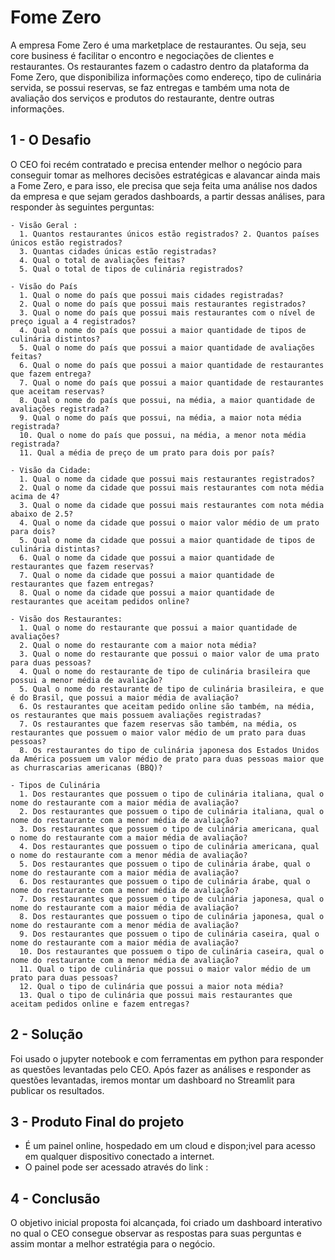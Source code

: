 # Fome Zero

  A empresa Fome Zero é uma marketplace de restaurantes. Ou seja, seu core business é facilitar o encontro e negociações de clientes e restaurantes. Os     restaurantes fazem o cadastro dentro da plataforma da Fome Zero, que disponibiliza informações como endereço, tipo de culinária servida, se possui     reservas, se faz entregas e também uma nota de avaliação dos serviços e produtos do restaurante, dentre outras informações.

## 1 - O Desafio

  O CEO foi recém contratado e precisa entender melhor o negócio para conseguir tomar as melhores decisões estratégicas e alavancar ainda mais a Fome Zero, e para isso, ele precisa que seja feita uma análise nos dados da empresa e que sejam gerados dashboards, a partir dessas análises, para   responder às seguintes perguntas:
    
    - Visão Geral : 
      1. Quantos restaurantes únicos estão registrados? 2. Quantos países únicos estão registrados?
      3. Quantas cidades únicas estão registradas?
      4. Qual o total de avaliações feitas?
      5. Qual o total de tipos de culinária registrados?
      
    - Visão do País
      1. Qual o nome do país que possui mais cidades registradas?
      2. Qual o nome do país que possui mais restaurantes registrados?
      3. Qual o nome do país que possui mais restaurantes com o nível de preço igual a 4 registrados?
      4. Qual o nome do país que possui a maior quantidade de tipos de culinária distintos?
      5. Qual o nome do país que possui a maior quantidade de avaliações feitas?
      6. Qual o nome do país que possui a maior quantidade de restaurantes que fazem entrega?
      7. Qual o nome do país que possui a maior quantidade de restaurantes que aceitam reservas?
      8. Qual o nome do país que possui, na média, a maior quantidade de avaliações registrada?
      9. Qual o nome do país que possui, na média, a maior nota média registrada? 
      10. Qual o nome do país que possui, na média, a menor nota média registrada? 
      11. Qual a média de preço de um prato para dois por país?
      
    - Visão da Cidade:
      1. Qual o nome da cidade que possui mais restaurantes registrados?
      2. Qual o nome da cidade que possui mais restaurantes com nota média acima de 4?
      3. Qual o nome da cidade que possui mais restaurantes com nota média abaixo de 2.5?
      4. Qual o nome da cidade que possui o maior valor médio de um prato para dois?
      5. Qual o nome da cidade que possui a maior quantidade de tipos de culinária distintas?
      6. Qual o nome da cidade que possui a maior quantidade de restaurantes que fazem reservas?
      7. Qual o nome da cidade que possui a maior quantidade de restaurantes que fazem entregas?
      8. Qual o nome da cidade que possui a maior quantidade de restaurantes que aceitam pedidos online?

    - Visão dos Restaurantes:
      1. Qual o nome do restaurante que possui a maior quantidade de avaliações?
      2. Qual o nome do restaurante com a maior nota média?
      3. Qual o nome do restaurante que possui o maior valor de uma prato para duas pessoas?
      4. Qual o nome do restaurante de tipo de culinária brasileira que possui a menor média de avaliação?
      5. Qual o nome do restaurante de tipo de culinária brasileira, e que é do Brasil, que possui a maior média de avaliação?
      6. Os restaurantes que aceitam pedido online são também, na média, os restaurantes que mais possuem avaliações registradas?
      7. Os restaurantes que fazem reservas são também, na média, os restaurantes que possuem o maior valor médio de um prato para duas pessoas?
      8. Os restaurantes do tipo de culinária japonesa dos Estados Unidos da América possuem um valor médio de prato para duas pessoas maior que as churrascarias americanas (BBQ)?
      
    - Tipos de Culinária
      1. Dos restaurantes que possuem o tipo de culinária italiana, qual o nome do restaurante com a maior média de avaliação?
      2. Dos restaurantes que possuem o tipo de culinária italiana, qual o nome do restaurante com a menor média de avaliação?
      3. Dos restaurantes que possuem o tipo de culinária americana, qual o nome do restaurante com a maior média de avaliação?
      4. Dos restaurantes que possuem o tipo de culinária americana, qual o nome do restaurante com a menor média de avaliação?
      5. Dos restaurantes que possuem o tipo de culinária árabe, qual o nome do restaurante com a maior média de avaliação?
      6. Dos restaurantes que possuem o tipo de culinária árabe, qual o nome do restaurante com a menor média de avaliação?
      7. Dos restaurantes que possuem o tipo de culinária japonesa, qual o nome do restaurante com a maior média de avaliação?
      8. Dos restaurantes que possuem o tipo de culinária japonesa, qual o nome do restaurante com a menor média de avaliação?
      9. Dos restaurantes que possuem o tipo de culinária caseira, qual o nome do restaurante com a maior média de avaliação?
      10. Dos restaurantes que possuem o tipo de culinária caseira, qual o nome do restaurante com a menor média de avaliação?
      11. Qual o tipo de culinária que possui o maior valor médio de um prato para duas pessoas?
      12. Qual o tipo de culinária que possui a maior nota média?
      13. Qual o tipo de culinária que possui mais restaurantes que aceitam pedidos online e fazem entregas?
 
## 2 - Solução
  
  Foi usado o jupyter notebook e com ferramentas em python para responder as questões levantadas pelo CEO.
  Após fazer as análises e responder as questões levantadas, iremos montar um dashboard no Streamlit para publicar os resultados.
  
## 3 - Produto Final do projeto

  - É um painel online, hospedado em um cloud e dispon;ivel para acesso em qualquer dispositivo conectado a internet.
  - O painel pode ser acessado através do link : 

## 4 - Conclusão

  O objetivo inicial proposta foi alcançada, foi criado um dashboard interativo no qual o CEO consegue observar as respostas para suas perguntas e assim montar a melhor estratégia para o negócio.

